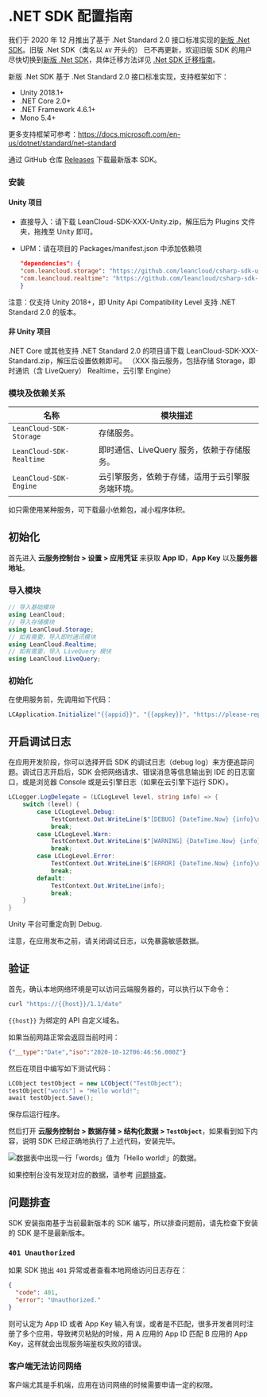 # .NET SDK 配置指南

我们于 2020 年 12 月推出了基于 .Net Standard 2.0 接口标准实现的[新版 .Net SDK](https://github.com/leancloud/csharp-sdk)。旧版 .Net SDK（类名以 `AV` 开头的） 已不再更新，欢迎旧版 SDK 的用户尽快切换到[新版 .Net SDK](https://github.com/leancloud/csharp-sdk)，具体迁移方法详见 [.Net SDK 迁移指南]。

[.NET SDK 迁移指南]: https://github.com/leancloud/csharp-sdk/wiki/.Net-Standard-SDK-%E8%BF%81%E7%A7%BB%E6%8C%87%E5%8D%97

新版 .Net SDK 基于 .Net Standard 2.0 接口标准实现，支持框架如下：

- Unity 2018.1+
- .NET Core 2.0+
- .NET Framework 4.6.1+
- Mono 5.4+

更多支持框架可参考：https://docs.microsoft.com/en-us/dotnet/standard/net-standard

通过 GitHub 仓库 [Releases](https://github.com/leancloud/csharp-sdk/releases) 下载最新版本 SDK。

### 安装

#### Unity 项目

- 直接导入：请下载 LeanCloud-SDK-XXX-Unity.zip，解压后为 Plugins 文件夹，拖拽至 Unity 即可。

- UPM：请在项目的 Packages/manifest.json 中添加依赖项

    ```json
    "dependencies": {
    "com.leancloud.storage": "https://github.com/leancloud/csharp-sdk-upm.git#storage-0.10.0",
    "com.leancloud.realtime": "https://github.com/leancloud/csharp-sdk-upm.git#realtime-0.10.0"
    }
    ```

注意：仅支持 Unity 2018+，即 Unity Api Compatibility Level 支持 .NET Standard 2.0 的版本。

#### 非 Unity 项目

.NET Core 或其他支持 .NET Standard 2.0 的项目请下载 LeanCloud-SDK-XXX-Standard.zip，解压后设置依赖即可。
（XXX 指云服务，包括存储 Storage，即时通讯（含 LiveQuery） Realtime，云引擎 Engine）

### 模块及依赖关系

名称|模块描述
--|---
`LeanCloud-SDK-Storage`|存储服务。
`LeanCloud-SDK-Realtime`|即时通信、LiveQuery 服务，依赖于存储服务。
`LeanCloud-SDK-Engine`| 云引擎服务，依赖于存储，适用于云引擎服务端环境。

如只需使用某种服务，可下载最小依赖包，减小程序体积。

## 初始化

首先进入 **云服务控制台 > 设置 > 应用凭证** 来获取 **App ID**，**App Key** 以及**服务器地址**。

### 导入模块

```cs
// 导入基础模块
using LeanCloud;
// 导入存储模块
using LeanCloud.Storage;
// 如有需要，导入即时通讯模块
using LeanCloud.Realtime;
// 如有需要，导入 LiveQuery 模块
using LeanCloud.LiveQuery;
```

### 初始化

在使用服务前，先调用如下代码：

```cs
LCApplication.Initialize("{{appid}}", "{{appkey}}", "https://please-replace-with-your-customized.domain.com");
```

## 开启调试日志

在应用开发阶段，你可以选择开启 SDK 的调试日志（debug log）来方便追踪问题。调试日志开启后，SDK 会把网络请求、错误消息等信息输出到 IDE 的日志窗口，或是浏览器 Console 或是云引擎日志（如果在云引擎下运行 SDK）。

```cs
LCLogger.LogDelegate = (LCLogLevel level, string info) => {
    switch (level) {
        case LCLogLevel.Debug:
            TestContext.Out.WriteLine($"[DEBUG] {DateTime.Now} {info}\n");
            break;
        case LCLogLevel.Warn:
            TestContext.Out.WriteLine($"[WARNING] {DateTime.Now} {info}\n");
            break;
        case LCLogLevel.Error:
            TestContext.Out.WriteLine($"[ERROR] {DateTime.Now} {info}\n");
            break;
        default:
            TestContext.Out.WriteLine(info);
            break;
    }
}
```

Unity 平台可重定向到 Debug.

注意，在应用发布之前，请关闭调试日志，以免暴露敏感数据。

## 验证

首先，确认本地网络环境是可以访问云端服务器的，可以执行以下命令：

```sh
curl "https://{{host}}/1.1/date"
```

`{{host}}` 为绑定的 API 自定义域名。

如果当前网路正常会返回当前时间：

```json
{"__type":"Date","iso":"2020-10-12T06:46:56.000Z"}
```

然后在项目中编写如下测试代码：

```cs
LCObject testObject = new LCObject("TestObject");
testObject["words"] = "Hello world!";
await testObject.Save();
```

保存后运行程序。

然后打开 **云服务控制台 > 数据存储 > 结构化数据 > `TestObject`**，如果看到如下内容，说明 SDK 已经正确地执行了上述代码，安装完毕。

![数据表中出现一行「words」值为「Hello world!」的数据。](images/testobject_saved.png)

如果控制台没有发现对应的数据，请参考 [问题排查](#问题排查)。

## 问题排查

SDK 安装指南基于当前最新版本的 SDK 编写，所以排查问题前，请先检查下安装的 SDK 是不是最新版本。

### `401 Unauthorized`

如果 SDK 抛出 `401` 异常或者查看本地网络访问日志存在：

```json
{
  "code": 401,
  "error": "Unauthorized."
}
```

则可认定为 App ID 或者 App Key 输入有误，或者是不匹配，很多开发者同时注册了多个应用，导致拷贝粘贴的时候，用 A 应用的 App ID 匹配 B 应用的 App Key，这样就会出现服务端鉴权失败的错误。

### 客户端无法访问网络

客户端尤其是手机端，应用在访问网络的时候需要申请一定的权限。